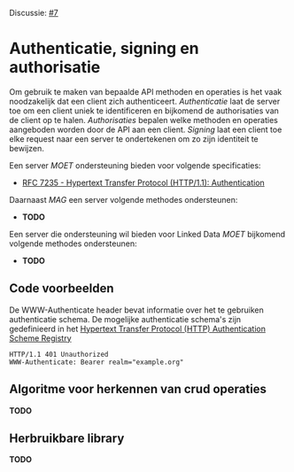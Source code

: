 Discussie: [#7](https://github.com/pietercolpaert/generieke-hypermedia-api/issues/7)

# Authenticatie, signing en authorisatie

Om gebruik te maken van bepaalde API methoden en operaties is het vaak noodzakelijk dat een client zich authenticeert. _Authenticatie_ laat de server toe om een client uniek te identificeren en bijkomend de authorisaties van de client op te halen. _Authorisaties_ bepalen welke methoden en operaties aangeboden worden door de API aan een client. _Signing_ laat een client toe elke request naar een server te ondertekenen om zo zijn identiteit te bewijzen.

Een server _MOET_ ondersteuning bieden voor volgende specificaties:

* [RFC 7235 - Hypertext Transfer Protocol (HTTP/1.1): Authentication](https://tools.ietf.org/html/rfc7235#section-4.1)

Daarnaast _MAG_ een server volgende methodes ondersteunen:

+ __TODO__

Een server die ondersteuning wil bieden voor Linked Data _MOET_ bijkomend volgende methodes ondersteunen:

+ __TODO__

## Code voorbeelden

De WWW-Authenticate header bevat informatie over het te gebruiken authenticatie schema. De mogelijke authenticatie schema's zijn gedefinieerd in het [Hypertext Transfer Protocol (HTTP) Authentication Scheme Registry](https://www.iana.org/assignments/http-authschemes/http-authschemes.xhtml)

```
HTTP/1.1 401 Unauthorized  
WWW-Authenticate: Bearer realm="example.org"
```

## Algoritme voor herkennen van crud operaties

__TODO__

## Herbruikbare library

__TODO__